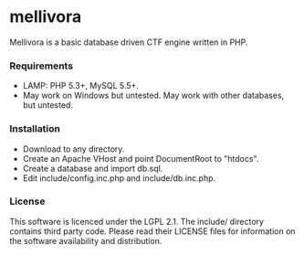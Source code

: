 mellivora
=========

Mellivora is a basic database driven CTF engine written in PHP.

### Requirements

- LAMP: PHP 5.3+, MySQL 5.5+.
- May work on Windows but untested. May work with other databases, but untested.

### Installation

- Download to any directory.
- Create an Apache VHost and point DocumentRoot to "htdocs".
- Create a database and import db.sql.
- Edit include/config.inc.php and include/db.inc.php.

### License

This software is licenced under the LGPL 2.1. The include/ directory contains third party code. Please read their LICENSE files for information on the software availability and distribution.